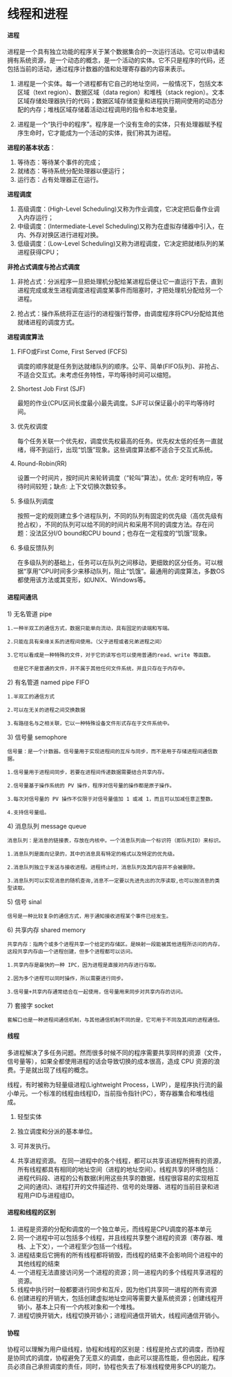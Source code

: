 # 线程和进程

#### 进程

进程是一个具有独立功能的程序关于某个数据集合的一次运行活动。它可以申请和拥有系统资源，是一个动态的概念，是一个活动的实体。它不只是程序的代码，还包括当前的活动，通过程序计数器的值和处理寄存器的内容来表示。

1. 进程是一个实体。每一个进程都有它自己的地址空间，一般情况下，包括文本区域（text region）、数据区域（data region）和堆栈（stack region）。文本区域存储处理器执行的代码；数据区域存储变量和进程执行期间使用的动态分配的内存；堆栈区域存储着活动过程调用的指令和本地变量。

2. 进程是一个“执行中的程序”。程序是一个没有生命的实体，只有处理器赋予程序生命时，它才能成为一个活动的实体，我们称其为进程。

**进程的基本状态**：

1. 等待态：等待某个事件的完成；
2. 就绪态：等待系统分配处理器以便运行；
3. 运行态：占有处理器正在运行。

**进程调度**

1. 高级调度：\(High-Level Scheduling\)又称为作业调度，它决定把后备作业调入内存运行；
2. 中级调度：\(Intermediate-Level Scheduling\)又称为在虚拟存储器中引入，在内、外存对换区进行进程对换。
3. 低级调度：\(Low-Level Scheduling\)又称为进程调度，它决定把就绪队列的某进程获得CPU；

**非抢占式调度与抢占式调度**

1. 非抢占式：分派程序一旦把处理机分配给某进程后便让它一直运行下去，直到进程完成或发生进程调度进程调度某事件而阻塞时，才把处理机分配给另一个进程。

2. 抢占式：操作系统将正在运行的进程强行暂停，由调度程序将CPU分配给其他就绪进程的调度方式。

**进程调度算法**

1. FIFO或First Come, First Served \(FCFS\)

   调度的顺序就是任务到达就绪队列的顺序。公平、简单\(FIFO队列\)、非抢占、不适合交互式。未考虑任务特性，平均等待时间可以缩短。

2. Shortest Job First \(SJF\)

   最短的作业\(CPU区间长度最小\)最先调度。SJF可以保证最小的平均等待时间。

3. 优先权调度

   每个任务关联一个优先权，调度优先权最高的任务。优先权太低的任务一直就绪，得不到运行，出现“饥饿”现象。这些调度算法都不适合于交互式系统。

4. Round-Robin\(RR\)

   设置一个时间片，按时间片来轮转调度（“轮叫”算法）。优点: 定时有响应，等待时间较短；缺点: 上下文切换次数较多。

5. 多级队列调度

   按照一定的规则建立多个进程队列，不同的队列有固定的优先级（高优先级有抢占权），不同的队列可以给不同的时间片和采用不同的调度方法。存在问题：没法区分I/O bound和CPU bound；也存在一定程度的“饥饿”现象。

6. 多级反馈队列

   在多级队列的基础上，任务可以在队列之间移动，更细致的区分任务。可以根据“享用”CPU时间多少来移动队列，阻止“饥饿”。最通用的调度算法，多数OS都使用该方法或其变形，如UNIX、Windows等。

#### 进程间通讯

1\) 无名管道  pipe

  	1.一种半双工的通信方式，数据只能单向流动，具有固定的读端和写端。

  	2.只能在具有亲缘关系的进程间使用。（父子进程或者兄弟进程之间）

 	3.它可以看成是一种特殊的文件，对于它的读写也可以使用普通的read、write 等函数。

  	  但是它不是普通的文件，并不属于其他任何文件系统，并且只存在于内存中。

 2\) 有名管道  named pipe  FIFO

  	1.半双工的通信方式

  	2.可以在无关的进程之间交换数据

  	3.有路径名与之相关联，它以一种特殊设备文件形式存在于文件系统中。

 3\) 信号量	 semophore

  	信号量：是一个计数器。信号量用于实现进程间的互斥与同步，而不是用于存储进程间通信数据。

  	1.信号量用于进程间同步，若要在进程间传递数据需要结合共享内存。

  	2.信号量基于操作系统的 PV 操作，程序对信号量的操作都是原子操作。

	3.每次对信号量的 PV 操作不仅限于对信号量值加 1 或减 1，而且可以加减任意正整数。

 	4.支持信号量组。

 4\) 消息队列	 message queue

  	消息队列：是消息的链接表，存放在内核中。一个消息队列由一个标识符（即队列ID）来标识。

  	1.消息队列是面向记录的，其中的消息具有特定的格式以及特定的优先级。

  	2.消息队列独立于发送与接收进程。进程终止时，消息队列及其内容并不会被删除。

  	3.消息队列可以实现消息的随机查询,消息不一定要以先进先出的次序读取,也可以按消息的类型读取。

 5\) 信号      sinal

  	信号是一种比较复杂的通信方式，用于通知接收进程某个事件已经发生。

 6\) 共享内存  shared memory

  	共享内存：指两个或多个进程共享一个给定的存储区。是映射一段能被其他进程所访问的内存，这段共享内存由一个进程创建，但多个进程都可以访问。

  	1.共享内存是最快的一种 IPC，因为进程是直接对内存进行存取。

  	2.因为多个进程可以同时操作，所以需要进行同步。

  	3.信号量+共享内存通常结合在一起使用，信号量用来同步对共享内存的访问。

 7\) 套接字    socket

  	套解口也是一种进程间通信机制，与其他通信机制不同的是，它可用于不同及其间的进程通信。

#### 线程

多进程解决了多任务问题。然而很多时候不同的程序需要共享同样的资源（文件，信号量等），如果全都使用进程的话会导致切换的成本很高，造成 CPU 资源的浪费。于是就出现了线程的概念。

线程，有时被称为轻量级进程\(Lightweight Process，LWP），是程序执行流的最小单元。一个标准的线程由线程ID，当前指令指针\(PC），寄存器集合和堆栈组成。

1. 轻型实体

2. 独立调度和分派的基本单位。

3. 可并发执行。

4. 共享进程资源。 在同一进程中的各个线程，都可以共享该进程所拥有的资源，所有线程都具有相同的地址空间（进程的地址空间）。线程共享的环境包括：进程代码段、进程的公有数据\(利用这些共享的数据，线程很容易的实现相互之间的通讯\)、进程打开的文件描述符、信号的处理器、进程的当前目录和进程用户ID与进程组ID。

#### 进程和线程的区别

1. 进程是资源的分配和调度的一个独立单元，而线程是CPU调度的基本单元
2. 同一个进程中可以包括多个线程，并且线程共享整个进程的资源（寄存器、堆栈、上下文），一个进程至少包括一个线程。
3. 进程结束后它拥有的所有线程都将销毁，而线程的结束不会影响同个进程中的其他线程的结束
4. 一个进程无法直接访问另一个进程的资源；同一进程内的多个线程共享进程的资源。
5. 线程中执行时一般都要进行同步和互斥，因为他们共享同一进程的所有资源
6. 创建进程的开销大，包括创建虚拟地址空间等需要大量系统资源；创建线程开销小，基本上只有一个内核对象和一个堆栈。
7. 进程切换开销大，线程切换开销小；进程间通信开销大，线程间通信开销小。

#### 协程

协程可以理解为用户级线程，协程和线程的区别是：线程是抢占式的调度，而协程是协同式的调度，协程避免了无意义的调度，由此可以提高性能，但也因此，程序员必须自己承担调度的责任，同时，协程也失去了标准线程使用多CPU的能力。




